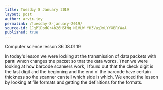 ```yaml
---
title: Tuesday 8 January 2019
layout: post
author: arvin.joy
permalink: /tuesday-8-january-2019/
source-id: 17gPlDpdGr4b26HSfNg_N1VLW_YH3VaqJxLYYXBRYWaA
published: true
---
```

Computer science lesson 36                                 08.01.19

In today's lesson we were looking at the transmission of data packets with pariti which changes the packet so that the data works. Then we were looking at how barcode scanners work, I found out that the check digit is the last digit and the beginning and the end of the barcode have certain thickness so the scanner can tell which side is which. We ended the lesson by looking at file formats and getting the definitions for the formats.

